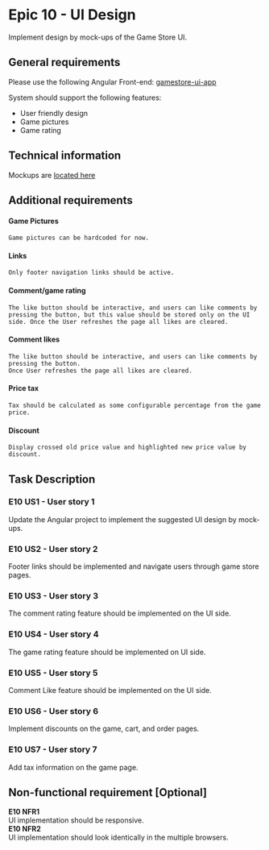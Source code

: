 # Epic 10 - UI Design

Implement design by mock-ups of the Game Store UI.

## General requirements

Please use the following Angular Front-end: [gamestore-ui-app](gamestore-ui-app)  

System should support the following features: 
* User friendly design
* Game pictures
* Game rating
   
## Technical information
Mockups are [located here](Mockups)     

## Additional requirements
#### Game Pictures
	Game pictures can be hardcoded for now.

#### Links
	Only footer navigation links should be active.

#### Comment/game rating
	The like button should be interactive, and users can like comments by pressing the button, but this value should be stored only on the UI side. Once the User refreshes the page all likes are cleared.

#### Comment likes
	The like button should be interactive, and users can like comments by pressing the button.
	Once User refreshes the page all likes are cleared.

#### Price tax
	Tax should be calculated as some configurable percentage from the game price.

#### Discount
	Display crossed old price value and highlighted new price value by discount.

## Task Description

### E10 US1 - User story 1

Update the Angular project to implement the suggested UI design by mock-ups.

### E10 US2 - User story 2
Footer links should be implemented and navigate users through game store pages.

### E10 US3 - User story 3
The comment rating feature should be implemented on the UI side.

### E10 US4 - User story 4

The game rating feature should be implemented on UI side.

### E10 US5 - User story 5
Comment Like feature should be implemented on the UI side.

### E10 US6 - User story 6
Implement discounts on the game, cart, and order pages.

### E10 US7 - User story 7
Add tax information on the game page.

## Non-functional requirement [Optional]

**E10 NFR1**  
UI implementation should be responsive.  
**E10 NFR2**  
UI implementation should look identically in the multiple browsers.